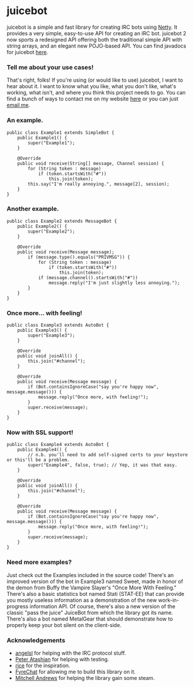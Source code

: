 # juicebot #
juicebot is a simple and fast library for creating IRC bots using [Netty](http://www.netty.io). It provides a very simple, easy-to-use API for creating an IRC bot. juicebot 2 now sports a redesigned API offering both the traditional simple API with string arrays, and an elegant new POJO-based API. You can find javadocs for juicebot [here](http://aaronweiss74.github.io/juicebot/doc/).

### Tell me about your use cases! ###
That's right, folks! If you're using (or would like to use) juicebot, I want to hear about it. I want to know what you like, what you don't like, what's working, what isn't, and where you think this project needs to go. You can find a bunch of ways to contact me on my website [here](http://www.aaronweiss.us/) or you can just [email me](mailto:aaronweiss74@gmail.com).

### An example. ###

	public class Example1 extends SimpleBot {
		public Example1() {
			super("Example1");
		}
		
		@Override
		public void receive(String[] message, Channel session) {
			for (String token : message)
				if (token.startsWith("#"))
					this.join(token);
			this.say("I'm really annoying.", message[2], session);
		}
	}
	
### Another example. ###

	public class Example2 extends MessageBot {
		public Example2() {
			super("Example2");
		}
	
		@Override
		public void receive(Message message);
			if (message.type().equals("PRIVMSG")) {
				for (String token : message)
					if (token.startsWith("#"))
						this.join(token);
				if (message.channel().startsWith("#"))
					message.reply("I'm just slightly less annoying.");
			}
		}
	}

### Once more... with feeling! ###

	public class Example3 extends AutoBot {
		public Example3() {
			super("Example3");
		}
	
		@Override
		public void joinAll() {
			this.join("#channel");
		}
		
		@Override
		public void receive(Message message) {
			if (Bot.containsIgnoreCase("say you're happy now", message.message())) {
				message.reply("Once more, with feeling!");
			}
			super.receive(message);
		}
	}

### Now with SSL support! ###

	public class Example4 extends AutoBot {
		public Example4() {
			// n.b. you'll need to add self-signed certs to your keystore or this'll be a problem.
			super("Example4", false, true); // Yep, it was that easy.
		}

		@Override
		public void joinAll() {
			this.join("#channel");
		}

		@Override
		public void receive(Message message) {
			if (Bot.containsIgnoreCase("say you're happy now", message.message())) {
				message.reply("Once more, with feeling!");
			}
			super.receive(message);
		}
	}
	
### Need more examples? ###
Just check out the Examples included in the source code! There's an improved version of the bot in Example3 named Sweet, made in honor of the demon from Buffy the Vampire Slayer's "Once More With Feeling." There's also a basic statistics bot named Stati (STAT-EE) that can provide you mostly useless information as a demonstration of the new work-in-progress information API. Of course, there's also a new version of the classic "pass the juice" JuiceBot from which the library got its name. There's also a bot named MetalGear that should demonstrate how to properly keep your bot silent on the client-side.

### Acknowledgements ###
* [angelsl](http://www.github.com/angelsl) for helping with the IRC protocol stuff.
* [Peter Atashian](http://www.github.com/retep998) for helping with testing.
* [rice](http://www.github.com/wahlao) for the inspiration.
* [FyreChat](http://www.fyrechat.net/) for allowing me to build this library on it.
* [Mitchell Andrews](http://wobbier.com/) for helping the library gain some steam.
